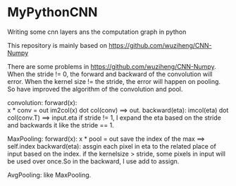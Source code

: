 # MyPythonCNN
Writing some cnn layers ans the computation graph in python

This repository is mainly based on https://github.com/wuziheng/CNN-Numpy

There are some problems in https://github.com/wuziheng/CNN-Numpy. When the stride != 0, the forward and backward of the convolution will error. When the kernel size != the stride, the error will happen on pooling. So  have improved the algorithm of the convolution and pool. 

convolution:
	forward(x):<br>
	x * conv = out
	im2col(x) dot col(conv) ==> out.
	backward(eta):
	imcol(eta) dot col(conv.T) ==> input.eta
	if stride != 1, I expand the eta based on the stride and backwards it like the stride == 1.

MaxPooling:
	forward(x):
	x * pool = out
	save the index of the max ==> self.index
	backward(eta):
	assgin each pixel in eta to the related place of input based on the index.
	if the kernelsize > stride, some pixels in input will be used over once.So in the backward, I use add to assign.

AvgPooling:
	like MaxPooling.



